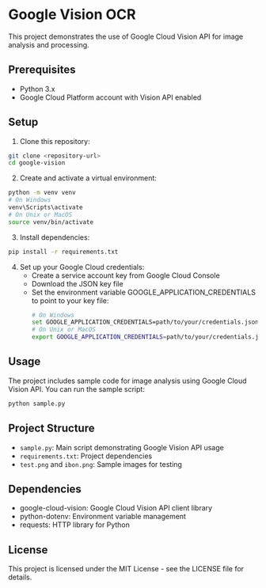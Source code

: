 # Google Vision OCR

This project demonstrates the use of Google Cloud Vision API for image analysis and processing.

## Prerequisites

- Python 3.x
- Google Cloud Platform account with Vision API enabled

## Setup

1. Clone this repository:
```bash
git clone <repository-url>
cd google-vision
```

2. Create and activate a virtual environment:
```bash
python -m venv venv
# On Windows
venv\Scripts\activate
# On Unix or MacOS
source venv/bin/activate
```

3. Install dependencies:
```bash
pip install -r requirements.txt
```

4. Set up your Google Cloud credentials:
   - Create a service account key from Google Cloud Console
   - Download the JSON key file
   - Set the environment variable GOOGLE_APPLICATION_CREDENTIALS to point to your key file:
     ```bash
     # On Windows
     set GOOGLE_APPLICATION_CREDENTIALS=path/to/your/credentials.json
     # On Unix or MacOS
     export GOOGLE_APPLICATION_CREDENTIALS=path/to/your/credentials.json
     ```

## Usage

The project includes sample code for image analysis using Google Cloud Vision API. You can run the sample script:

```bash
python sample.py
```

## Project Structure

- `sample.py`: Main script demonstrating Google Vision API usage
- `requirements.txt`: Project dependencies
- `test.png` and `ibon.png`: Sample images for testing

## Dependencies

- google-cloud-vision: Google Cloud Vision API client library
- python-dotenv: Environment variable management
- requests: HTTP library for Python

## License

This project is licensed under the MIT License - see the LICENSE file for details. 